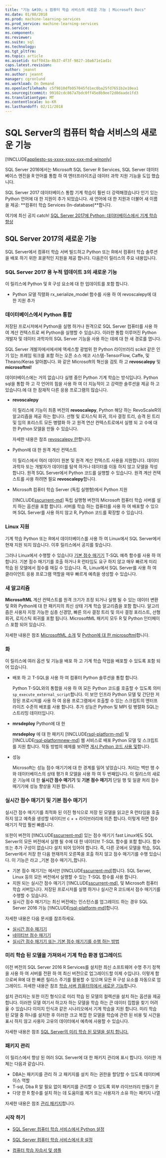 ```yaml
---
title: "기능 &#39; s 컴퓨터 학습 서비스의 새로운 기능 | Microsoft Docs"
ms.date: 01/08/2018
ms.prod: machine-learning-services
ms.prod_service: machine-learning-services
ms.service: 
ms.component: 
ms.reviewer: 
ms.suite: sql
ms.technology: 
ms.tgt_pltfrm: 
ms.topic: article
ms.assetid: 6aff043a-8b37-4f3f-9827-10a671e1ad1c
caps.latest.revision: 
author: jeannt
ms.author: jeannt
manager: cgronlund
ms.workload: On Demand
ms.openlocfilehash: c5f9810dfb057045fd1ec0ba25fd7651b2e10ea1
ms.sourcegitcommit: 99102cdc867a7bdc0ff45e8b9ee72d0daade1fd3
ms.translationtype: MT
ms.contentlocale: ko-KR
ms.lasthandoff: 02/11/2018
---
```

# <a name="whats-new-in-machine-learning-services-in-sql-server"></a>SQL Server의 컴퓨터 학습 서비스의 새로운 기능
[!INCLUDE[appliesto-ss-xxxx-xxxx-xxx-md-winonly](../includes/appliesto-ss-xxxx-xxxx-xxx-md-winonly.md)]

SQL Server 2016에서는 Microsoft SQL Server R Services, SQL Server 데이터베이스 엔진을 R 언어를 통합 하 여 엔터프라이즈급 데이터 과학 지원 기능을 도입 했습니다.

SQL Server 2017 데이터베이스 통합 기계 학습이 훨씬 더 강력해졌습니다 인기 있는 Python 언어에 대 한 지원이 추가 되었습니다. 새 언어에 대 한 지원과 더불어 새 이름을 제공: **컴퓨터 학습 Services (In-database)**합니다.

여기에 최신 공지 catch! [SQL Server 2017에 Python: 데이터베이스에서 기계 학습 향상](https://blogs.technet.microsoft.com/dataplatforminsider/2017/04/19/python-in-sql-server-2017-enhanced-in-database-machine-learning/)

## <a name="whats-new-in-sql-server-2017"></a>SQL Server 2017의 새로운 기능

SQL Server에서 컴퓨터 학습 서버 빌드하고 Python 또는 R에서 컴퓨터 학습 솔루션을 배포 하기 위한 포괄적인 지원을 제공 합니다. 다음은이 릴리스의 주요 내용입니다.

### <a name="whats-new-in-cumulative-update-3-for-sql-server-2017"></a>SQL Server 2017 용 누적 업데이트 3의 새로운 기능

이 릴리스에 Python 및 R 구성 요소에 대 한 업데이트를 포함 합니다. 

+ Python 모델 직렬화 rx_serialize_model 함수를 사용 하 여 revoscalepy에 대 한 지원 추가

### <a name="in-database-python-integration"></a>데이터베이스에서 Python 통합

저장된 프로시저에서 Python을 실행 하거나 원격으로 SQL Server 컴퓨터를 사용 하 여 계산 컨텍스트로 써 Python을 실행할 수 있습니다. 이러한 통합 이루어진 Python 개발자 및 데이터 과학자의 SQL Server 기능을 사용 하는 데에 대 한 새 경로를 엽니다.

SQL Server 개발자에서에서에 액세스할 광범위 한 Python 라이브러리 scikit 같은 인기 있는 프레임 워크를 포함 하는 오픈 소스 에코 시스템-TensorFlow, Caffe, 및 Theano/Keras 알아봅니다. 와 같은 Microsoft의 혁신을 검토 하 고 **revoscalepy** 및 **microsoftml**!

데이터베이스에는 거의 없습니다 실행 중인 Python 기계 학습는 방식입니다. Python sql을 통합 하 고 각 언어의 힘을 사용 하 여 더 지능적이 고 강력한 솔루션을 제공 하 고 있습니다.에 대 한 잠재적 다른 응용 프로그램의 많습니다.

+ **revoscalepy**

    이 릴리스에 기능이 최종 버전의 **revoscalepy**, Python 해당 하는 RevoScaleR의 알고리즘을 제공 하는 합니다. 선형 및 로지스틱 회귀, 의사 결정 트리, 승격 된 트리 및 임의 포리스트 모든 병렬화 하 고 원격 연산 컨텍스트로에서 실행 되 고 수에 대 한 Python 모델을 만들 수 있습니다.

    자세한 내용은 참조 [revoscalepy 란](python/what-is-revoscalepy.md)합니다.

+ Python에 대 한 원격 계산 컨텍스트

    이 릴리스에서 여러 데이터 원본 및 원격 계산 컨텍스트 사용을 지원합니다. 데이터 과학자 또는 개발자가 데이터를 탐색 하거나 데이터를 이동 하지 않고 모델을 작성 합니다. 원격 SQL Server에서 Python 코드를 실행할 수 있습니다. 원격 계산 컨텍스트를 사용 하려면 필요 **revoscalepy**합니다.

+ Microsoft 컴퓨터 학습 Server (독립 실행형)에서 Python 지원

    [!INCLUDE[sscurrent-md](../includes/sscurrent-md.md)] 독립 실행형 버전의 Microsoft 컴퓨터 학습 서버를 설치 하는 옵션을 포함 합니다. 서버를 학습 하는 컴퓨터를 사용 하 여 배포할 수 있으며 SQL Server를 사용 하지 않고 R, Python 코드를 확장할 수 있습니다.

### <a name="linux-support"></a>Linux 지원

기계 학습 Python 또는 R에서 데이터베이스를 사용 하 여 Linux에서 SQL Server에서 현재 지원 되지 않습니다. 이후 릴리스에서 공지를 찾습니다.

그러나 Linux에서 수행할 수 있습니다 [기본 점수 매기기](sql-native-scoring.md) T-SQL 예측 함수를 사용 하 여 합니다. 기본 점수 매기기를 호출 하거나 R 런타임도 요구 하지 않고 매우 빠르게 미리 학습 된 모델에서 점수를 매길 수 있습니다. 즉, Linux에서 SQL Server를 사용 하 여 클라이언트 응용 프로그램 역할을 매우 빠르게 예측을 생성할 수 있습니다.

### <a name="new-algorithms"></a>새 알고리즘

**MicrosoftML** 계산 컨텍스트를 원격 크기가 조정 되거나 실행 될 수 있는 데이터 변환 및 R와 Python에 대 한 패키지의 최신 상태 기계 학습 알고리즘을 포함 합니다. 알고리즘은 사용자 지정 가능한 심층 신경망, 빠른 의사 결정 트리 및 의사 결정 포리스트, 선형 회귀, 로지스틱 회귀를 포함 됩니다. MicrosoftML 패키지 모두 R 및 Python 인터페이스 포함 되어 있습니다.

자세한 내용은 참조 [MicrosoftML 소개](using-the-microsoftml-package.md) 및 [Python에 대 한 microsoftml](https://docs.microsoft.com/machine-learning-server/python-reference/microsoftml/microsoftml-package)합니다.

### <a name="operationalization"></a>화

이 릴리스에 여러 옵션 및 기능을 배포 하 고 기계 학습 작업을 배포할 수 있도록 포함 되어 있습니다.

+ 배포 하 고 T-SQL을 사용 하 여 컴퓨터 Python 솔루션을 통합 합니다.

    Python T-SQL와의 통합을 사용 하 여 모든 Python 코드를 호출할 수 있도록 의미 `sp_execute_external_script`합니다. 이 보안 인프라 Python 모델 및 간단한 저장된 프로시저를 사용 하 여 응용 프로그램에서 호출할 수 있는 스크립트의 엔터프라이즈 수준의 배포를 사용 합니다. 추가 성능은 Python 및 MPI 링 병렬화 SQL는 스트리밍 데이터입니다.

+ **mrsdeploy** Python에 대 한

    **mrsdeploy** 에 대 한 패키지 [!INCLUDE[rsql-platform-md](../includes/rsql-platformnew-md.md)] 및 [!INCLUDE[rsql-platformnew-md](../includes/rsql-platformnew-md.md)] 웹 서비스로 배포 Python 모델 및 스크립트를 지원 합니다. 작동 방법의 예제를 보려면 [게시 Python 코드 사용 및](python/publish-consume-python-code.md)합니다.

+ 성능

    Microsoft는 성능 점수 매기기에 대 한 경계를 밀어 넣었습니다. 처리는 백만 행 수와 데이터베이스의 상태 평가 R 모델을 사용 하 여 두 번째입니다. 이 릴리스의 새로운 기능에 대 한 **실시간 점수 매기기** 및 **기본 점수 매기기** 단일 행 및 일괄 처리 점수 매기기에 성능 향상을 지원 합니다.

### <a name="realtime-scoring-and-native-scoring"></a>실시간 점수 매기기 및 기본 점수 매기기

실시간 점수 매기기를 최적화 된 이진 형식으로 저장 된 모델을 읽고은 R 런타임을 호출 하지 않고 예측을 생성할 네이티브 c + + 라이브러리에 의존 합니다. 이렇게 하면 점수 매기기 작업 훨씬 빠릅니다.

또한이 버전의 [!INCLUDE[sscurrent-md](../includes/sscurrent-md.md)] 있는 점수 매기기 fast Linux에도 SQL Server의 모든 버전에서 실행 될 수에 대 한 네이티브 T-SQL 함수를 포함 합니다. 함수 또는 추가 구성이 없습니다 설치 되어 있어야 합니다. 즉, 다른 곳에서 모델을 학습, SQL Server에서 저장 한 다음 현재까지 오른쪽을 호출 하지 않고 점수 매기기를 수행 있습니다. 이 기능은 라고 _기본 점수 매기기_합니다.

  - 기본 점수 매기기는 에서만 [!INCLUDE[sscurrent-md](../includes/sscurrent-md.md)]합니다. SQL Server, Linux 등의 모든 버전에서 실행할 수 있는 T-SQL 함수를 사용 합니다.
 - 지원 되는 실시간 점수 매기기 [!INCLUDE[sscurrent-md](../includes/sscurrent-md.md)], 및 Microsoft 컴퓨터 학습 서버입니다. 저장된 프로시저를 실행 하거나 실시간 R 코드에서 점수 매기기를 수행할 수 있습니다.
 - 실시간 점수 매기기는 최신 버전에는 인스턴스를 업그레이드 하는 경우 SQL Server 2016 가능 [!INCLUDE[rsql-platform-md](../includes/rsql-platform-md.md)]합니다.

자세한 내용은 다음 문서를 참조하세요.

 + [실시간 점수 매기기](real-time-scoring.md)
 + [네이티브 점수 매기기](sql-native-scoring.md)
 + [실시간 점수 매기기 또는 기본 점수 매기기를 수행 하는 방법](r/how-to-do-realtime-scoring.md)

### <a name="upgrade-your-machine-learning-experience-and-get-pre-trained-models"></a>미리 학습 된 모델을 가져와서 기계 학습 환경 업그레이드

이전 버전의 SQL Server 2016 R Services를 설치한 최신 소프트웨어 수명 주기 정책을 사용 하 여 서버를 전환 하 여 최신 버전으로 업그레이드할 이제 수입니다. 이렇게 함으로써 R에 대 한 빠른 릴리스 주기를 활용할 수 있으며 모든 R 구성 요소를 자동으로 업그레이드. 자세한 내용은 참조 [학습 서버 컴퓨터의에서 새로운 기능](https://docs.microsoft.com/machine-learning-server/whats-new-in-machine-learning-server)합니다.

설치 관리자는 또한 이진 형식으로 미리 학습 된 모델의 컬렉션을 설치 하는 옵션을 제공 합니다. 이러한 모델 여기서 하고자 하는 모델을 학습 하는 큰 데이터 집합을 찾기 어려울 수 있습니다 이미지 인식과 같은 시나리오에서 기계 학습을 지원 합니다. 미리 학습 된 모델 중 하나를 설치한 후 이러한 크고 복잡 한 모델을 학습에 관련 된 비용 및 시간을 표시 하지 않고 사용자 고유의 데이터에서 예측에 사용할 수 있습니다.

자세한 내용은 참조 [SQL Server의 미리 학습 된 모델을 설치 합니다.](r/install-pretrained-models-sql-server.md)

### <a name="package-management"></a>패키지 관리

이 릴리스에서 향상 된 여러 SQL Server에 대 한 패키지 관리에 표시 합니다. 이러한 개체는 다음과 같습니다.

- DBA는 패키지를 관리 하 고 패키지를 설치 하는 권한을 할당할 수 있도록 데이터베이스 역할
- T-sql, Dba R 알 필요 없이 패키지를 관리할 수 있도록 외부 라이브러리 만들기 문
- 다양 한 R 함수를 설치 하는 데 도움이를 제거 또는 사용자가 소유 하는 패키지 나열

자세한 내용은 참조 [관리 패키지](r/r-package-management-for-sql-server-r-services.md)합니다.

### <a name="get-started"></a>시작 하기

+ [SQL Server 컴퓨터 학습 서비스에서 Python 설정](../advanced-analytics/python/setup-python-machine-learning-services.md)

+ [SQL Server 컴퓨터 학습 서비스에서 R 설정](r/set-up-sql-server-r-services-in-database.md)

+ [컴퓨터 학습 자습서 및 샘플](tutorials/machine-learning-services-tutorials.md)
